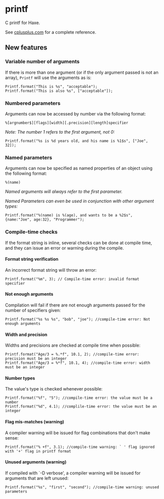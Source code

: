 printf
=======

C printf for Haxe.

See [cplusplus.com](http://www.cplusplus.com/reference/clibrary/cstdio/printf/) for a complete reference.


## New features

### Variable number of arguments

If there is more than one argument (or if the only argument passed is not an array), `Printf` will use the arguments as is:
````As3
Printf.format("This is %s", "acceptable");
Printf.format("This is also %s", ["acceptable"]);
````
### Numbered parameters
Arguments can now be accessed by number via the following format:

`%[argnumber$][flags][width][.precision][length]specifier`

_Note: The number 1 refers to the first argument, not 0:_

````As3
Printf.format("%s is %d years old, and his name is %1$s", ["Joe", 32]);
````

### Named parameters
Arguments can now be specified as named properties of an object using the following format:

`%(name)`

_Named arguments will always refer to the first parameter._

_Named Parameters can even be used in conjunction with other argument types:_
 
````As3
Printf.format("%(name) is %(age), and wants to be a %2$s", {name:"Joe", age:32}, "Programmer");
````

### Compile-time checks

If the format string is inline, several checks can be done at compile time, and they can issue an error or warning during the compile.

#### Format string verification

An incorrect format string will throw an error:
````As3
Printf.format("%m", 3); // Compile-time error: invalid format specifier
````

#### Not enough arguments

Compilation will fail if there are not enough arguments passed for the number of specifiers given:
````As3
Printf.format("%s %s %s", "bob", "joe"); //compile-time error: Not enough arguments
````

#### Width and precision

Widths and precisions are checked at compile time when possible:
````As3
Printf.format("Age/3 = %.*f", 10.1, 2); //compile-time error: precision must be an integer
Printf.format("Age/3 = %*f", 10.1, 4); //compile-time error: width must be an integer
````

#### Number types

The value's type is checked whenever possible:
````As3
Printf.format("%f", "5"); //compile-time error: the value must be a number
Printf.format("%d", 4.1); //complile-time error: the value must be an integer
````

#### Flag mis-matches (warning)
A compiler warning will be issued for flag combinations that don't make sense:
````As3
Printf.format("% +f", 3.1); //compile-time warning: ` ' flag ignored with '+' flag in printf format
````

#### Unused arguments (warning)
If compiled with `-D verbose', a compiler warning will be issued for arguments that are left unused:
````As3
Printf.format("%s", "first", "second"); //compile-time warning: unused parameters
````